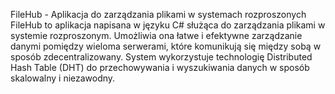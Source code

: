 FileHub - Aplikacja do zarządzania plikami w systemach rozproszonych
FileHub to aplikacja napisana w języku C# służąca do zarządzania plikami w systemie rozproszonym. Umożliwia ona łatwe i efektywne zarządzanie danymi pomiędzy wieloma serwerami, które komunikują się między sobą w sposób zdecentralizowany. System wykorzystuje technologię Distributed Hash Table (DHT) do przechowywania i wyszukiwania danych w sposób skalowalny i niezawodny.

